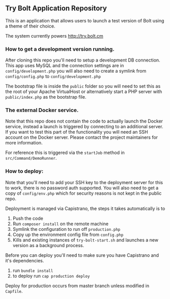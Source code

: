 ## Try Bolt Application Repository

This is an application that allows users to launch a test version of Bolt using a theme of their choice.

The system currently powers http://try.bolt.cm

### How to get a development version running.

After cloning this repo you'll need to setup a development DB connection. This app uses MySQL and the connection
settings are in `config/development.php` you will also need to create a symlink from `config/config.php` to 
`config/development.php`

The bootstrap file is inside the `public` folder so you will need to set this as the root of your Apache 
VirtualHost or alternatively start a PHP server with `public/index.php` as the bootstrap file.

### The external Docker service.

Note that this repo does not contain the code to actually launch the Docker service, instead a launch is triggered
by connecting to an additional server. If you want to test this part of the functionality you will need an SSH
account on the Docker server. Please contact the project maintainers for more information.

For reference this is triggered via the `startJob` method in `src/Command/DemoRunner`.

### How to deploy:

Note that you'll need to add your SSH key to the deployment server for this to work, there is no password auth
supported. You will also need to get a copy of `config/env.php` which for security reasons is not kept in the 
public repo.

Deployment is managed via Capistrano, the steps it takes automatically is to

1. Push the code
2. Run `composer install` on the remote machine 
3. Symlink the configuration to run off `production.php`
4. Copy up the environment config file from `config.php`
5. Kills and existing instances of `try-bolt-start.sh` and launches a new version as a background process.


Before you can deploy you'll need to make sure you have Capistrano and it's dependencies.
1. run `bundle install`
2. to deploy run `cap production deploy`

Deploy for production occurs from master branch unless modified in `Capfile`.
